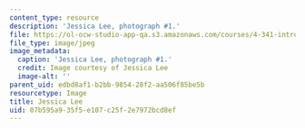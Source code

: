```yaml
---
content_type: resource
description: 'Jessica Lee, photograph #1.'
file: https://ol-ocw-studio-app-qa.s3.amazonaws.com/courses/4-341-introduction-to-photography-and-related-media-fall-2007/07b595a935f5e107c25f2e7972bcd8ef_lee1.jpg
file_type: image/jpeg
image_metadata:
  caption: 'Jessica Lee, photograph #1.'
  credit: Image courtesy of Jessica Lee
  image-alt: ''
parent_uid: edbd8af1-b2bb-9854-28f2-aa506f85be5b
resourcetype: Image
title: Jessica Lee
uid: 07b595a9-35f5-e107-c25f-2e7972bcd8ef
---
```

